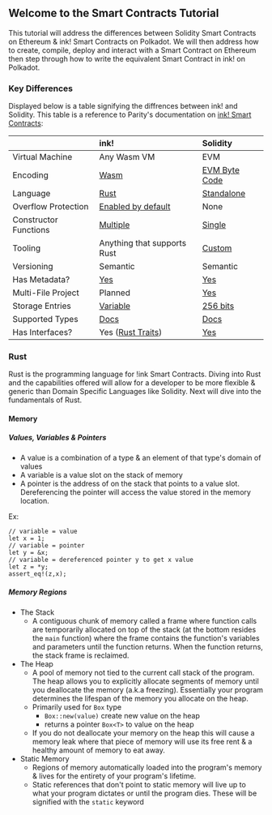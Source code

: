 ## Welcome to the Smart Contracts Tutorial
This tutorial will address the differences between Solidity Smart Contracts on Ethereum & ink! Smart Contracts on Polkadot. We will then address how to create, compile, deploy and interact with a Smart Contract on Ethereum then step through how to write the equivalent Smart Contract in ink! on Polkadot.


### Key Differences
Displayed below is a table signifying the diffrences between ink! and Solidity. This table is a reference to Parity's documentation on [ink! Smart Contracts](https://paritytech.github.io/ink-docs/ink-vs-solidity/):

<div class="comparison">

||ink!|Solidity|
|:---|:---|:---|
|Virtual Machine|Any Wasm VM|EVM|
|Encoding|[Wasm](https://rustwasm.github.io/docs/book/what-is-webassembly.html)|[EVM Byte Code](https://www.ethervm.io/)|
|Language|[Rust](https://paritytech.github.io/ink/ink_lang/index.html)|[Standalone](https://docs.soliditylang.org/en/latest/layout-of-source-files.html)|
|Overflow Protection|[Enabled by default](https://paritytech.github.io/ink-docs/faq#overflow-safety)|None|
|Constructor Functions|[Multiple](https://paritytech.github.io/ink-docs/macros-attributes/constructor)|[Single](https://docs.soliditylang.org/en/v0.8.9/contracts.html?highlight=constructor#constructors)|
|Tooling|Anything that supports Rust|[Custom](https://docs.soliditylang.org/en/v0.8.9/resources.html?highlight=tool#solidity-tools)|
|Versioning|Semantic|Semantic|
|Has Metadata?|[Yes](https://paritytech.github.io/ink-docs/getting-started/building-your-contract)|[Yes](https://docs.soliditylang.org/en/v0.8.9/metadata.html?highlight=metadata#contract-metadata)|
|Multi-File Project|Planned|[Yes](https://docs.soliditylang.org/en/v0.8.9/contracts.html?highlight=multiple#multiple-inheritance-and-linearization)|
|Storage Entries|[Variable](https://paritytech.github.io/ink-docs/datastructures/overview)|[256 bits](https://docs.soliditylang.org/en/v0.8.9/introduction-to-smart-contracts.html?highlight=256%20bit#storage-memory-and-the-stack)|
|Supported Types|[Docs](https://paritytech.github.io/ink-docs/basics/storing-values)|[Docs](https://docs.soliditylang.org/en/v0.8.9/types.html)|
|Has Interfaces?|Yes ([Rust Traits](https://paritytech.github.io/ink-docs/basics/trait-definitions))|[Yes](https://docs.soliditylang.org/en/v0.8.9/contracts.html?highlight=interface#interfaces)|

</div>

### Rust
Rust is the programming language for !ink Smart Contracts. Diving into Rust and the capabilities offered will allow for a developer to be more flexible & generic than Domain Specific Languages like Solidity. Next will dive into the fundamentals of Rust. 
#### Memory

##### Values, Variables & Pointers
- A value is a combination of a type & an element of that type's domain of values
- A variable is a value slot on the stack of memory
- A pointer is the address of on the stack that points to a value slot. Dereferencing the pointer will access the value stored in the memory location.

Ex:
```
// variable = value
let x = 1;
// variable = pointer
let y = &x;
// variable = dereferenced pointer y to get x value
let z = *y;
assert_eq!(z,x);
```

##### Memory Regions
- The Stack
  - A contiguous chunk of memory called a frame where function calls are temporarily allocated on top of the stack (at the bottom resides the `main` function) where the frame contains the function's variables and parameters until the function returns. When the function returns, the stack frame is reclaimed.
- The Heap
  - A pool of memory not tied to the current call stack of the program. The heap allows you to explicitly allocate segments of memory until you deallocate the memory (a.k.a freezing). Essentially your program determines the lifespan of the memory you allocate on the heap.
  - Primarily used for `Box` type
    - `Box::new(value)` create new value on the heap
    - returns a pointer `Box<T>` to value on the heap
  - If you do not deallocate your memory on the heap this will cause a memory leak where that piece of memory will use its free rent & a healthy amount of memory to eat away.
- Static Memory
  - Regions of memory automatically loaded into the program's memory & lives for the entirety of your program's lifetime.
  - Static references that don't point to static memory will live up to what your program dictates or until the program dies. These will be signified with the `static` keyword

